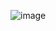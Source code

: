![image](https://user-images.githubusercontent.com/104687767/166160668-b4e38c64-2dfd-4237-b62b-8863b0dee174.png)
